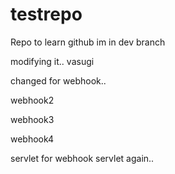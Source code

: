 # testrepo
Repo to learn github
im in dev branch

modifying it.. vasugi


changed for webhook..

webhook2

webhook3

webhook4


servlet for webhook
servlet again..
